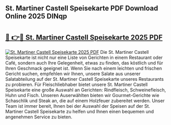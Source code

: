 ## St. Martiner Castell Speisekarte PDF Download Online 2025 DlNqp

# <h2><a href="http://gc8nimk.nevu.top/?p=St.+Martiner+Castell+Speisekarte">🔗 👉🔴 St. Martiner Castell Speisekarte 2025 PDF</a></h2>

[![St. Martiner Castell Speisekarte 2025 PDF](https://i.imgur.com/dBaPXMq.png)](http://gc8nimk.nevu.top/?p=St.+Martiner+Castell+Speisekarte)
Die St. Martiner Castell Speisekarte ist nicht nur eine Liste von Gerichten in einem Restaurant oder Café, sondern auch Ihre Gelegenheit, etwas zu finden, das köstlich und für Ihren Geschmack geeignet ist. Wenn Sie nach einem leichten und frischen Gericht suchen, empfehlen wir Ihnen, unsere Salate aus unserer Salatabteilung auf der St. Martiner Castell Speisekarte unseres Restaurants zu probieren. Für Fleischliebhaber bietet unsere St. Martiner Castell Speisekarte eine große Auswahl an Gerichten: Rindfleisch, Schweinefleisch, Huhn und Fisch. Unseren Auserwählten bieten wir Gourmet-Gerichte wie Schaschlik und Steak an, die auf einem Holzfeuer zubereitet werden. Unser Team ist immer bereit, Ihnen bei der Auswahl der Speisen auf der St. Martiner Castell Speisekarte zu helfen und Ihnen einen bequemen und angenehmen Service zu bieten.
